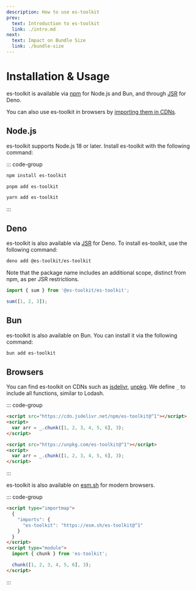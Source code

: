 ```yaml
---
description: How to use es-toolkit
prev:
  text: Introduction to es-toolkit
  link: ./intro.md
next:
  text: Impact on Bundle Size
  link: ./bundle-size
---
```


# Installation & Usage

es-toolkit is available via [npm](https://npmjs.com/package/es-toolkit) for Node.js and Bun, and through [JSR](https://jsr.io/@es-toolkit/es-toolkit) for Deno.

You can also use es-toolkit in browsers by [importing them in CDNs](#browsers).

## Node.js

es-toolkit supports Node.js 18 or later. Install es-toolkit with the following command:

::: code-group

```sh [npm]
npm install es-toolkit
```

```sh [pnpm]
pnpm add es-toolkit
```

```sh [yarn]
yarn add es-toolkit
```

:::

## Deno

es-toolkit is also available via [JSR](https://jsr.io/@es-toolkit/es-toolkit) for Deno. To install es-toolkit, use the following command:

```sh
deno add @es-toolkit/es-toolkit
```

Note that the package name includes an additional scope, distinct from npm, as per JSR restrictions.

```typescript
import { sum } from '@es-toolkit/es-toolkit';

sum([1, 2, 3]);
```

## Bun

es-toolkit is also available on Bun. You can install it via the following command:

```sh
bun add es-toolkit
```

## Browsers

You can find es-toolkit on CDNs such as [jsdelivr](https://www.jsdelivr.com), [unpkg](https://unpkg.com). We define `_` to include all functions, similar to Lodash.

::: code-group

```html [jsdelivr]
<script src="https://cdn.jsdelivr.net/npm/es-toolkit@^1"></script>
<script>
  var arr = _.chunk([1, 2, 3, 4, 5, 6], 3);
</script>
```

```html [unpkg]
<script src="https://unpkg.com/es-toolkit@^1"></script>
<script>
  var arr = _.chunk([1, 2, 3, 4, 5, 6], 3);
</script>
```

:::

es-toolkit is also available on [esm.sh](https://esm.sh) for modern browsers.

::: code-group

```html [esm.sh]
<script type="importmap">
  {
    "imports": {
      "es-toolkit": "https://esm.sh/es-toolkit@^1"
    }
  }
</script>
<script type="module">
  import { chunk } from 'es-toolkit';

  chunk([1, 2, 3, 4, 5, 6], 3);
</script>
```

:::
